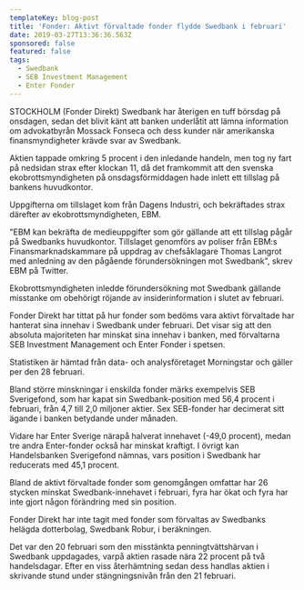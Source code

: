 ```yaml
---
templateKey: blog-post
title: 'Fonder: Aktivt förvaltade fonder flydde Swedbank i februari'
date: 2019-03-27T13:36:36.563Z
sponsored: false
featured: false
tags:
  - Swedbank
  - SEB Investment Management
  - Enter Fonder
---
```

STOCKHOLM (Fonder Direkt) Swedbank har återigen en tuff börsdag på onsdagen, sedan det blivit känt att banken underlåtit att lämna information om advokatbyrån Mossack Fonseca och dess kunder när amerikanska finansmyndigheter krävde svar av Swedbank.



Aktien tappade omkring 5 procent i den inledande handeln, men tog ny fart på nedsidan strax efter klockan 11, då det framkommit att den svenska ekobrottsmyndigheten på onsdagsförmiddagen hade inlett ett tillslag på bankens huvudkontor.



Uppgifterna om tillslaget kom från Dagens Industri, och bekräftades strax därefter av ekobrottsmyndigheten, EBM.



"EBM kan bekräfta de medieuppgifter som gör gällande att ett tillslag pågår på Swedbanks huvudkontor. Tillslaget genomförs av poliser från EBM:s Finansmarknadskammare på uppdrag av chefsåklagare Thomas Langrot med anledning av den pågående förundersökningen mot Swedbank", skrev EBM på Twitter.



Ekobrottsmyndigheten inledde förundersökning mot Swedbank gällande misstanke om obehörigt röjande av insiderinformation i slutet av februari.



Fonder Direkt har tittat på hur fonder som bedöms vara aktivt förvaltade har hanterat sina innehav i Swedbank under februari. Det visar sig att den absoluta majoriteten har minskat sina innehav i banken, med förvaltarna SEB Investment Management och Enter Fonder i spetsen.



Statistiken är hämtad från data- och analysföretaget Morningstar och gäller per den 28 februari.



Bland större minskningar i enskilda fonder märks exempelvis SEB Sverigefond, som har kapat sin Swedbank-position med 56,4 procent i februari, från 4,7 till 2,0 miljoner aktier. Sex SEB-fonder har decimerat sitt ägande i banken betydande under månaden.



Vidare har Enter Sverige närapå halverat innehavet (-49,0 procent), medan tre andra Enter-fonder också har minskat kraftigt. I övrigt kan Handelsbanken Sverigefond nämnas, vars position i Swedbank har reducerats med 45,1 procent.



Bland de aktivt förvaltade fonder som genomgången omfattar har 26 stycken minskat Swedbank-innehavet i februari, fyra har ökat och fyra har inte gjort någon förändring med sin position.



Fonder Direkt har inte tagit med fonder som förvaltas av Swedbanks helägda dotterbolag, Swedbank Robur, i beräkningen.



Det var den 20 februari som den misstänkta penningtvättshärvan i Swedbank uppdagades, varpå aktien rasade nära 22 procent på två handelsdagar. Efter en viss återhämtning sedan dess handlas aktien i skrivande stund under stängningsnivån från den 21 februari.
